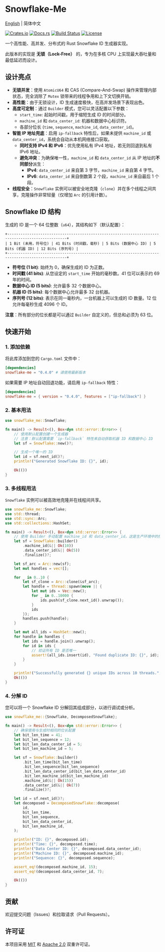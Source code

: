 # Snowflake-Me

[English](README.md) | 简体中文

[![Crates.io](https://img.shields.io/crates/v/snowflake-me.svg)](https://crates.io/crates/snowflake-me)
[![Docs.rs](https://docs.rs/snowflake-me/badge.svg)](https://docs.rs/snowflake-me)
[![Build Status](https://github.com/houseme/snowflake-rs/workflows/Build/badge.svg)](https://github.com/houseme/snowflake-rs/actions?query=workflow%3ABuild)
[![License](https://img.shields.io/crates/l/snowflake-me)](LICENSE-APACHE)

一个高性能、高并发、分布式的 Rust Snowflake ID 生成器实现。

此版本的实现是 **无锁（Lock-Free）** 的，专为在多核 CPU 上实现最大吞吐量和最低延迟而设计。

## 设计亮点

- **无锁并发**：使用 `AtomicU64` 和 CAS (Compare-And-Swap) 操作来管理内部状态，完全消除了 `Mutex` 锁带来的线程争用和上下文切换开销。
- **高性能**：由于无锁设计，ID 生成速度极快，在高并发场景下表现出色。
- **高度可定制**：通过 `Builder` 模式，您可以灵活配置以下参数：
    - `start_time`: 起始时间戳，用于缩短生成 ID 的时间部分。
    - `machine_id` 和 `data_center_id`: 机器和数据中心标识符。
    - 各部分位长 (`time`, `sequence`, `machine_id`, `data_center_id`)。
- **智能 IP 地址兜底**：启用 `ip-fallback` 特性后，如果未提供 `machine_id` 或 `data_center_id`，系统会自动从本机网络接口获取。
    - **同时支持 IPv4 和 IPv6**：优先使用私有 IPv4 地址，若无则回退到私有 IPv6 地址。
    - **避免冲突**：为确保唯一性，`machine_id` 和 `data_center_id` 从 IP 地址的**不同部分**派生：
        - **IPv4**: `data_center_id` 来自第 3 字节，`machine_id` 来自第 4 字节。
        - **IPv6**: `data_center_id` 来自倒数第 2 个段，`machine_id` 来自最后 1 个段。
- **线程安全**：`Snowflake` 实例可以被安全地克隆（`clone`）并在多个线程之间共享，克隆操作非常轻量（仅增加 `Arc` 的引用计数）。

## Snowflake ID 结构

生成的 ID 是一个 64 位整数（`u64`），其结构如下（默认配置）：

```text
+-------------------------------------------------------------------------------------------------+
| 1 Bit (未用，符号位) | 41 Bits (时间戳，毫秒) | 5 Bits (数据中心 ID) | 5 Bits (机器 ID) | 12 Bits (序列号) |
+-------------------------------------------------------------------------------------------------+
```

- **符号位 (1 bit)**: 始终为 0，确保生成的 ID 为正数。
- **时间戳 (41 bits)**: 从您设定的 `start_time` 开始的毫秒数。41 位可以表示约 69 年的时间。
- **数据中心 ID (5 bits)**: 允许最多 32 个数据中心。
- **机器 ID (5 bits)**: 每个数据中心允许最多 32 台机器。
- **序列号 (12 bits)**: 表示在同一毫秒内，一台机器上可以生成的 ID 数量。12 位允许每毫秒生成 4096 个 ID。

**注意**：所有部分的位长都是可以通过 `Builder` 自定义的，但总和必须为 63 位。

## 快速开始

### 1. 添加依赖

将此库添加到您的 `Cargo.toml` 文件中：

```toml
[dependencies]
snowflake-me = "0.4.0" # 请使用最新版本
```

如果需要 IP 地址自动回退功能，请启用 `ip-fallback` 特性：

```toml
[dependencies]
snowflake-me = { version = "0.4.0", features = ["ip-fallback"] }
```

### 2. 基本用法

```rust
use snowflake_me::Snowflake;

fn main() -> Result<(), Box<dyn std::error::Error>> {
    // 使用默认配置创建一个生成器
    // 注意：默认配置需要 `ip-fallback` 特性来自动获取机器 ID 和数据中心 ID
    let sf = Snowflake::new()?;

    // 生成一个唯一的 ID
    let id = sf.next_id()?;
    println!("Generated Snowflake ID: {}", id);

    Ok(())
}
```

### 3. 多线程用法

`Snowflake` 实例可以被高效地克隆并在线程间共享。

```rust
use snowflake_me::Snowflake;
use std::thread;
use std::sync::Arc;
use std::collections::HashSet;

fn main() -> Result<(), Box<dyn std::error::Error>> {
    // 使用 Builder 手动配置 machine_id 和 data_center_id，这是生产环境中的推荐做法
    let sf = Snowflake::builder()
        .machine_id(&|| Ok(10))
        .data_center_id(&|| Ok(5))
        .finalize()?;

    let sf_arc = Arc::new(sf);
    let mut handles = vec![];

    for _ in 0..10 {
        let sf_clone = Arc::clone(&sf_arc);
        let handle = thread::spawn(move || {
            let mut ids = Vec::new();
            for _ in 0..10000 {
                ids.push(sf_clone.next_id().unwrap());
            }
            ids
        });
        handles.push(handle);
    }

    let mut all_ids = HashSet::new();
    for handle in handles {
        let ids = handle.join().unwrap();
        for id in ids {
            // 验证所有 ID 是否唯一
            assert!(all_ids.insert(id), "Found duplicate ID: {}", id);
        }
    }

    println!("Successfully generated {} unique IDs across 10 threads.", all_ids.len());
    Ok(())
}
```

### 4. 分解 ID

您可以将一个 Snowflake ID 分解回其组成部分，以进行调试或分析。

```rust
use snowflake_me::{Snowflake, DecomposedSnowflake};

fn main() -> Result<(), Box<dyn std::error::Error>> {
    // 确保使用与生成时相同的位长配置
    let bit_len_time = 41;
    let bit_len_sequence = 12;
    let bit_len_data_center_id = 5;
    let bit_len_machine_id = 5;

    let sf = Snowflake::builder()
        .bit_len_time(bit_len_time)
        .bit_len_sequence(bit_len_sequence)
        .bit_len_data_center_id(bit_len_data_center_id)
        .bit_len_machine_id(bit_len_machine_id)
        .machine_id(&|| Ok(15))
        .data_center_id(&|| Ok(7))
        .finalize()?;

    let id = sf.next_id()?;
    let decomposed = DecomposedSnowflake::decompose(
        id,
        bit_len_time,
        bit_len_sequence,
        bit_len_data_center_id,
        bit_len_machine_id,
    );

    println!("ID: {}", decomposed.id);
    println!("Time: {}", decomposed.time);
    println!("Data Center ID: {}", decomposed.data_center_id);
    println!("Machine ID: {}", decomposed.machine_id);
    println!("Sequence: {}", decomposed.sequence);

    assert_eq!(decomposed.machine_id, 15);
    assert_eq!(decomposed.data_center_id, 7);

    Ok(())
}
```

## 贡献

欢迎提交问题（Issues）和拉取请求（Pull Requests）。

## 许可证

本项目采用 [MIT](LICENSE-MIT) 和 [Apache 2.0](LICENSE-APACHE) 双重许可证。
